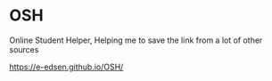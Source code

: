 # OSH

Online Student Helper, Helping me to save the link from a lot of other sources

https://e-edsen.github.io/OSH/
